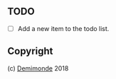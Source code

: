 
## TODO

- [ ] Add a new item to the todo list.

## Copyright

(c) [Demimonde][1] 2018

[1]: https://demimonde.app
